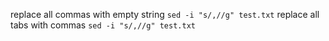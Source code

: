 

replace all commas with empty string  `sed -i "s/,//g" test.txt`
replace all tabs with commas `sed -i "s/,//g" test.txt`




